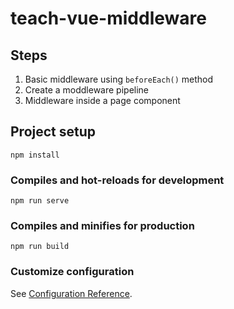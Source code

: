 # teach-vue-middleware

## Steps

1. Basic middleware using `beforeEach()` method
2. Create a moddleware pipeline
3. Middleware inside a page component

## Project setup

```
npm install
```

### Compiles and hot-reloads for development

```
npm run serve
```

### Compiles and minifies for production

```
npm run build
```

### Customize configuration

See [Configuration Reference](https://cli.vuejs.org/config/).
